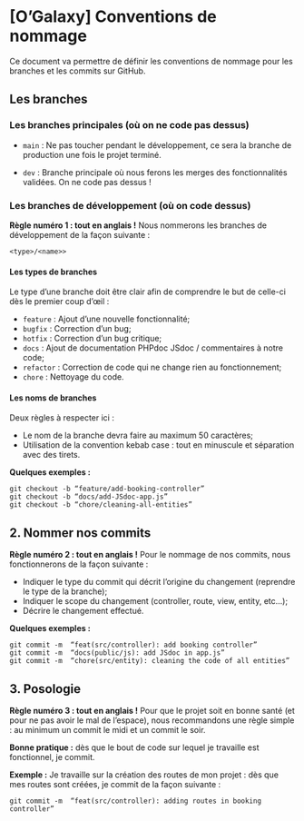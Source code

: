 # [O’Galaxy] Conventions de nommage

Ce document va permettre de définir les conventions de nommage pour les branches et les commits sur GitHub.

## Les branches

### Les branches principales (où on ne code pas dessus)

- `main` : Ne pas toucher pendant le développement, ce sera la branche de production une fois le projet terminé.
  
- `dev` : Branche principale où nous ferons les merges des fonctionnalités validées. On ne code pas dessus !

### Les branches de développement (où on code dessus)

**Règle numéro 1 : tout en anglais !**
Nous nommerons les branches de développement de la façon suivante :

```
<type>/<name>>
```

#### Les types de branches

Le type d’une branche doit être clair afin de comprendre le but de celle-ci dès le premier coup d’œil :

- `feature` : Ajout d’une nouvelle fonctionnalité;
- `bugfix` : Correction d’un bug;
- `hotfix` : Correction d’un bug critique;
- `docs` : Ajout de documentation PHPdoc JSdoc / commentaires à notre code;
- `refactor` : Correction de code qui ne change rien au fonctionnement;
- `chore` : Nettoyage du code.

#### Les noms de branches

Deux règles à respecter ici :
- Le nom de la branche devra faire au maximum 50 caractères;
- Utilisation de la convention kebab case : tout en minuscule et séparation avec des tirets.

**Quelques exemples :**

```
git checkout -b “feature/add-booking-controller”
git checkout -b “docs/add-JSdoc-app.js”
git checkout -b “chore/cleaning-all-entities”

```

## 2. Nommer nos commits

**Règle numéro 2 : tout en anglais !**
Pour le nommage de nos commits, nous fonctionnerons de la façon suivante :

- Indiquer le type du commit qui décrit l’origine du changement (reprendre le type de la branche);
- Indiquer le scope du changement (controller, route, view, entity, etc…);
- Décrire le changement effectué.

**Quelques exemples :**

```
git commit -m  “feat(src/controller): add booking controller”
git commit -m  “docs(public/js): add JSdoc in app.js”
git commit -m  “chore(src/entity): cleaning the code of all entities”
```

## 3. Posologie

**Règle numéro 3 : tout en anglais !**
Pour que le projet soit en bonne santé (et pour ne pas avoir le mal de l’espace), nous recommandons une règle simple : au minimum un commit le midi et un commit le soir.

**Bonne pratique :** dès que le bout de code sur lequel je travaille est fonctionnel, je commit.

**Exemple :** Je travaille sur la création des routes de mon projet : dès que mes routes sont créées, je commit de la façon suivante :

```
git commit -m  “feat(src/controller): adding routes in booking controller”
```